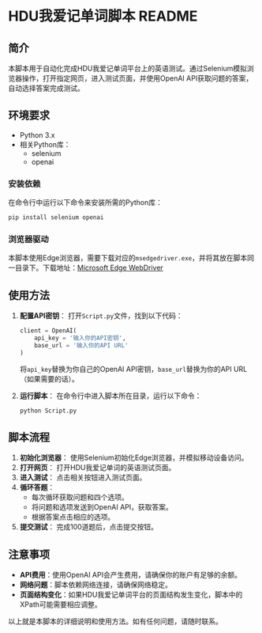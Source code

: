 # HDU我爱记单词脚本 README

## 简介
本脚本用于自动化完成HDU我爱记单词平台上的英语测试。通过Selenium模拟浏览器操作，打开指定网页，进入测试页面，并使用OpenAI API获取问题的答案，自动选择答案完成测试。

## 环境要求
- Python 3.x
- 相关Python库：
  - selenium
  - openai

### 安装依赖
在命令行中运行以下命令来安装所需的Python库：
```bash
pip install selenium openai
```

### 浏览器驱动
本脚本使用Edge浏览器，需要下载对应的`msedgedriver.exe`，并将其放在脚本同一目录下。下载地址：[Microsoft Edge WebDriver](https://developer.microsoft.com/en-us/microsoft-edge/tools/webdriver/)

## 使用方法
1. **配置API密钥**：
   打开`Script.py`文件，找到以下代码：
   ```python
   client = OpenAI(
       api_key = '输入你的API密钥',
       base_url = '输入你的API URL'
   )
   ```
   将`api_key`替换为你自己的OpenAI API密钥，`base_url`替换为你的API URL（如果需要的话）。

2. **运行脚本**：
   在命令行中进入脚本所在目录，运行以下命令：
   ```bash
   python Script.py
   ```

## 脚本流程
1. **初始化浏览器**：
   使用Selenium初始化Edge浏览器，并模拟移动设备访问。
2. **打开网页**：
   打开HDU我爱记单词的英语测试页面。
3. **进入测试**：
   点击相关按钮进入测试页面。
4. **循环答题**：
   - 每次循环获取问题和四个选项。
   - 将问题和选项发送到OpenAI API，获取答案。
   - 根据答案点击相应的选项。
5. **提交测试**：
   完成100道题后，点击提交按钮。

## 注意事项
- **API费用**：使用OpenAI API会产生费用，请确保你的账户有足够的余额。
- **网络问题**：脚本依赖网络连接，请确保网络稳定。
- **页面结构变化**：如果HDU我爱记单词平台的页面结构发生变化，脚本中的XPath可能需要相应调整。

以上就是本脚本的详细说明和使用方法。如有任何问题，请随时联系。
